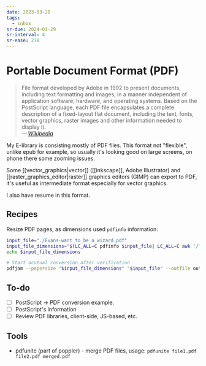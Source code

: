 ```yaml
---
date: 2023-03-28
tags:
  - inbox
sr-due: 2024-01-29
sr-interval: 4
sr-ease: 270
---
```

# Portable Document Format (PDF)

> File format developed by Adobe in 1992 to present documents, including text
> formatting and images, in a manner independent of application software,
> hardware, and operating systems. Based on the PostScript language, each PDF
> file encapsulates a complete description of a fixed-layout flat document,
> including the text, fonts, vector graphics, raster images and other
> information needed to display it.\
> — <cite>[Wikipedia](https://en.wikipedia.org/wiki/Portable_Document_Format)</cite>

My E-library is consisting mostly of PDF files. This format not "flexible",
unlike epub for example, so usually it's looking good on large screens, on phone
there some zooming issues.

Some [[vector_graphics|vector]] ([[inkscape]], Adobe Illustrator) and
[[raster_graphics_editor|raster]] graphics editors (GIMP) can export to PDF,
it's useful as intermediate format especially for vector graphics.

<!-- NEXT: add link -->
I also have resume in this format.

## Recipes

Resize PDF pages, as dimensions used `pdfinfo` information:

```sh
input_file="./Evans-want_to_be_a_wizard.pdf"
input_file_dimensions="$(LC_ALL=C pdfinfo $input_file| LC_ALL=C awk '/^Page size:/ {printf "{%fbp,%fbp}", $3, $5}')"
echo $input_file_dimensions

# Start acutual conversion after verification
pdfjam --papersize "$input_file_dimensions" "$input_file" --outfile output.pdf
```

## To-do

- [ ] PostScript → PDF conversion example.
- [ ] PostScript's information
- [ ] Review PDF libraries, client-side, JS-based, etc.

## Tools

- pdfunite (part of poppler) - merge PDF files, usage: `pdfunite file1.pdf file2.pdf merged.pdf`
